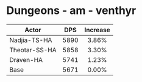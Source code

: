 # Dungeons - am - venthyr
| Actor | DPS | Increase |
|---|:---:|:---:|
|Nadjia-TS-HA|5890|3.86%|
|Theotar-SS-HA|5858|3.30%|
|Draven-HA|5741|1.23%|
|Base|5671|0.00%|
